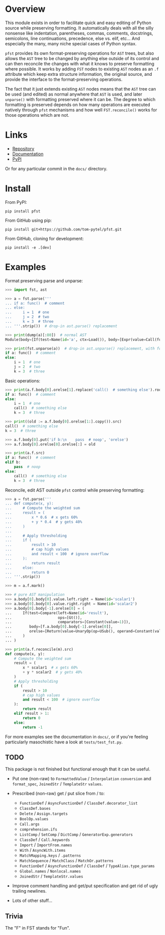 # Overview

This module exists in order to facilitate quick and easy editing of Python source while preserving formatting. It automatically deals with all the silly nonsense like indentation, parentheses, commas, comments, docstrings, semicolons, line continuations, precedence, else vs. elif, etc... And especially the many, many niche special cases of Python syntax.

`pfst` provides its own format-preserving operations for `AST` trees, but also allows the `AST` tree to be changed by anything else outside of its control and can then reconcile the changes with what it knows to preserve formatting where possible. It works by adding `FST` nodes to existing `AST` nodes as an `.f` attribute which keep extra structure information, the original source, and provide the interface to the format-preserving operations.

The fact that it just extends existing `AST` nodes means that the `AST` tree can be used (and edited) as normal anywhere that `AST` is used, and later `unparse()` with formatting preserved where it can be. The degree to which formatting is preserved depends on how many operations are executed natively through `pfst` mechanisms and how well `FST.reconcile()` works for those operations which are not.

# Links

- [Repository](https://github.com/tom-pytel/pfst)
- [Documentation](https://tom-pytel.github.io/pfst/)
- [PyPI](https://pypi.org/project/pfst/)

Or for any particular commit in the `docs/` directory.

# Install

From PyPI:

    pip install pfst

From GitHub using pip:

    pip install git+https://github.com/tom-pytel/pfst.git

From GitHub, cloning for development:

    pip install -e .[dev]

# Examples

Format preserving parse and unparse:

```py
>>> import fst, ast

>>> a = fst.parse('''
... if a: func()  # comment
... else:
...     i = 1  # one
...     j = 2  # two
...     k = 3  # three
... '''.strip())  # drop-in ast.parse() replacement

>>> print(dump(a)[:80])  # normal AST
Module(body=[If(test=Name(id='a', ctx=Load()), body=[Expr(value=Call(func=Name(i

>>> print(fst.unparse(a))  # drop-in ast.unparse() replacement, with formatting
if a: func()  # comment
else:
    i = 1  # one
    j = 2  # two
    k = 3  # three
```

Basic operations:

```py
>>> print(a.f.body[0].orelse[1].replace('call()  # something else').root.src)
if a: func()  # comment
else:
    i = 1  # one
    call()  # something else
    k = 3  # three

>>> print((old := a.f.body[0].orelse[1:].copy()).src)
call()  # something else
k = 3  # three

>>> a.f.body[0].put('if b:\n    pass  # noop', 'orelse')
>>> a.f.body[0].orelse[0].orelse[:] = old

>>> print(a.f.src)
if a: func()  # comment
elif b:
    pass  # noop
else:
    call()  # something else
    k = 3  # three
```

Reconcile, edit AST outside `pfst` control while preserving formatting:

```py
>>> a = fst.parse('''
... def compute(x, y):
...     # Compute the weighted sum
...     result = (
...         x * 0.6  # x gets 60%
...         + y * 0.4  # y gets 40%
...     )
...
...     # Apply thresholding
...     if (
...         result > 10
...         # cap high values
...         and result < 100  # ignore overflow
...     ):
...         return result
...     else:
...         return 0
... '''.strip())

>>> m = a.f.mark()

>>> # pure AST manipulation
>>> a.body[0].body[0].value.left.right = Name(id='scalar1')
>>> a.body[0].body[0].value.right.right = Name(id='scalar2')
>>> a.body[0].body[-1].orelse[0] = (
...     If(test=Compare(left=Name(id='result'),
...                     ops=[Gt()],
...                     comparators=[Constant(value=1)]),
...        body=[f.a.body[0].body[-1].orelse[0]],
...        orelse=[Return(value=UnaryOp(op=USub(), operand=Constant(value=1)))]
...     )
... )

>>> print(a.f.reconcile(m).src)
def compute(x, y):
    # Compute the weighted sum
    result = (
        x * scalar1  # x gets 60%
        + y * scalar2  # y gets 40%
    )
    # Apply thresholding
    if (
        result > 10
        # cap high values
        and result < 100  # ignore overflow
    ):
        return result
    elif result > 1:
        return 0
    else:
        return -1
```

For more examples see the documentation in `docs/`, or if you're feeling particularly masochistic have a look at `tests/test_fst.py`.

## TODO

This package is not finished but functional enough that it can be useful.

* Put one (non-raw) to `FormattedValue` / `Interpolation` `conversion` and `format_spec`, `JoinedStr` / `TemplateStr` `values`.

* Prescribed (non-raw) get / put slice from / to:
  * `FunctionDef` / `AsyncFunctionDef` / `ClassDef.decorator_list`
  * `ClassDef.bases`
  * `Delete` / `Assign.targets`
  * `BoolOp.values`
  * `Call.args`
  * `comprehension.ifs`
  * `ListComp` / `SetComp` / `DictComp` / `GeneratorExp.generators`
  * `ClassDef` / `Call.keywords`
  * `Import` / `ImportFrom.names`
  * `With` / `AsyncWith.items`
  * `MatchMapping.keys` / `.patterns`
  * `MatchSequence` / `MatchClass` / `MatchOr.patterns`
  * `FunctionDef` / `AsyncFunctionDef` / `ClassDef` / `TypeAlias.type_params`
  * `Global.names` / `Nonlocal.names`
  * `JoinedStr` / `TemplateStr.values`

* Improve comment handling and get/put specification and get rid of ugly trailing newlines.

* Lots of other stuff...


## Trivia

The "F" in FST stands for "Fun".
